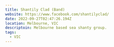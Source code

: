 ```yaml
---
title: Shantily Clad (Band)
website: https://www.facebook.com/shantilyclad/
date: 2022-09-27T02:47:26.194Z
location: Melbourne, VIC
descriptoin: Melbourne based sea shanty group.
tags:
  - VIC
---
```

